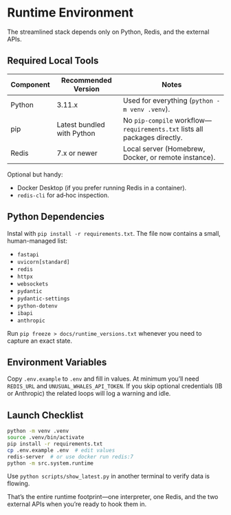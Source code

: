 # Runtime Environment

The streamlined stack depends only on Python, Redis, and the external APIs.

## Required Local Tools

| Component | Recommended Version | Notes |
|-----------|---------------------|-------|
| Python | 3.11.x | Used for everything (`python -m venv .venv`). |
| pip | Latest bundled with Python | No `pip-compile` workflow—`requirements.txt` lists all packages directly. |
| Redis | 7.x or newer | Local server (Homebrew, Docker, or remote instance). |

Optional but handy:

- Docker Desktop (if you prefer running Redis in a container).
- `redis-cli` for ad‑hoc inspection.

## Python Dependencies
Instal with `pip install -r requirements.txt`. The file now contains a small, human-managed list:

- `fastapi`
- `uvicorn[standard]`
- `redis`
- `httpx`
- `websockets`
- `pydantic`
- `pydantic-settings`
- `python-dotenv`
- `ibapi`
- `anthropic`

Run `pip freeze > docs/runtime_versions.txt` whenever you need to capture an exact state.

## Environment Variables
Copy `.env.example` to `.env` and fill in values. At minimum you’ll need `REDIS_URL` and `UNUSUAL_WHALES_API_TOKEN`. If you skip optional credentials (IB or Anthropic) the related loops will log a warning and idle.

## Launch Checklist

```bash
python -m venv .venv
source .venv/bin/activate
pip install -r requirements.txt
cp .env.example .env  # edit values
redis-server  # or use docker run redis:7
python -m src.system.runtime
```

Use `python scripts/show_latest.py` in another terminal to verify data is flowing.

That’s the entire runtime footprint—one interpreter, one Redis, and the two external APIs when you’re ready to hook them in.
